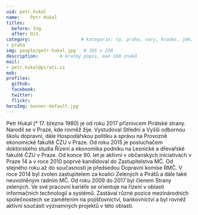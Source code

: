 ```yaml
---
uid: petr.hukal
name:    Petr Hukal
titles:
  before: Ing. 
  after: DiS.
category:                 	# kategorie: rp, praha, vary, hradec, jmk, senat
- praha
img: people/petr-hukal.jpg   # 165 x 220
description:      	# kratký popis, max 160 znaků
mail:
- petr.hukal@pirati.cz
mob:			 
profiles:
  github:       
  facebook:  
  twitter: 		  
  flickr:		  
heroImg: banner-default.jpg  
---
```

Petr Hukal (* 17. března 1980) je od roku 2017 příznivcem Pirátské strany. Narodil se v Praze, kde rovněž žije. Vystudoval Střední a Vyšší odbornou školu dopravní, dále Hospodářskou politiku a správu na Provozně ekonomické fakultě ČZU v Praze. Od roku 2015 je posluchačem doktorského studia Řízení a ekonomika podniku na Lesnické a dřevařské fakultě ČZU v Praze. Od konce 90. let je aktivní v občanských iniciativách v Praze 14 a v roce 2010 poprvé kandidoval do Zastupitelstva MČ. Od stejného roku až do současnosti je předsedou Dopravní komise RMČ. V roce 2014 byl zvolen zastupitelem za koalici Zelených a Pirátů a dále také neuvolněným radním MČ. Od roku 2009 do 2017 byl členem Strany zelených. Ve své pracovní kariéře se orientuje na řízení v oblasti informačních technologií a systémů. Zastával různé pozice mezinárodních společnostech se zaměřením na pojišťovnictví, bankovnictví a byl rovněž aktivní součástí významných projektů v této oblasti.
